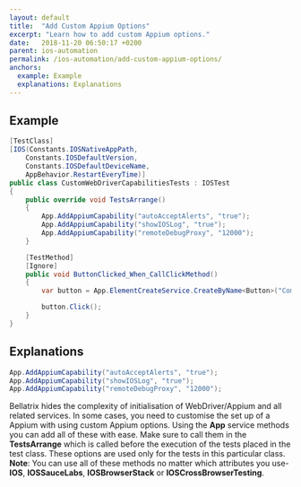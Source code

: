 ```yaml
---
layout: default
title:  "Add Custom Appium Options"
excerpt: "Learn how to add custom Appium options."
date:   2018-11-20 06:50:17 +0200
parent: ios-automation
permalink: /ios-automation/add-custom-appium-options/
anchors:
  example: Example
  explanations: Explanations
---
```

Example
-------
```csharp
[TestClass]
[IOS(Constants.IOSNativeAppPath,
    Constants.IOSDefaultVersion,
    Constants.IOSDefaultDeviceName,
    AppBehavior.RestartEveryTime)]
public class CustomWebDriverCapabilitiesTests : IOSTest
{
    public override void TestsArrange()
    {
        App.AddAppiumCapability("autoAcceptAlerts", "true");
        App.AddAppiumCapability("showIOSLog", "true");
        App.AddAppiumCapability("remoteDebugProxy", "12000");
    }

    [TestMethod]
    [Ignore]
    public void ButtonClicked_When_CallClickMethod()
    {
        var button = App.ElementCreateService.CreateByName<Button>("ComputeSumButton");

        button.Click();
    }
}
```

Explanations
------------
```csharp
App.AddAppiumCapability("autoAcceptAlerts", "true");
App.AddAppiumCapability("showIOSLog", "true");
App.AddAppiumCapability("remoteDebugProxy", "12000");
```
Bellatrix hides the complexity of initialisation of WebDriver/Appium and all related services. In some cases, you need to customise the set up of a Appium with using custom Appium options. Using the **App** service methods you can add all of these with ease. Make sure to call them in the **TestsArrange** which is called before the execution of the tests placed in the test class. These options are used only for the tests in this particular class.
**Note**: You can use all of these methods no matter which attributes you use- **IOS**, **IOSSauceLabs**, **IOSBrowserStack** or **IOSCrossBrowserTesting**.